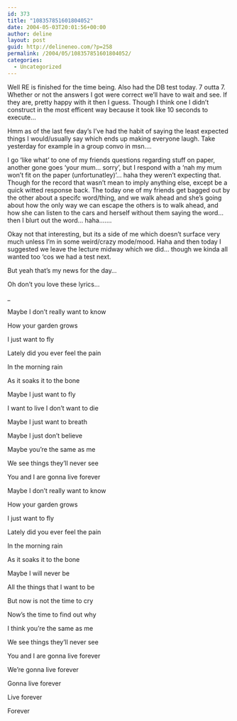 ```yaml
---
id: 373
title: "108357851601804052"
date: 2004-05-03T20:01:56+00:00
author: deline
layout: post
guid: http://delineneo.com/?p=258
permalink: /2004/05/108357851601804052/
categories:
  - Uncategorized
---
```

Well RE is finished for the time being. Also had the DB test today. 7 outta 7. Whether or not the answers I got were correct we&#8217;ll have to wait and see. If they are, pretty happy with it then I guess. Though I think one I didn&#8217;t construct in the most efficent way because it took like 10 seconds to execute&#8230;

Hmm as of the last few day&#8217;s I&#8217;ve had the habit of saying the least expected things I would/usually say which ends up making everyone laugh. Take yesterday for example in a group convo in msn&#8230;.
  
I go &#8216;like what&#8217; to one of my friends questions regarding stuff on paper, another gone goes &#8216;your mum&#8230; sorry&#8217;, but I respond with a &#8216;nah my mum won&#8217;t fit on the paper (unfortunatley)&#8217;&#8230; haha they weren&#8217;t expecting that. Though for the record that wasn&#8217;t mean to imply anything else, except be a quick witted response back. The today one of my friends get bagged out by the other about a specifc word/thing, and we walk ahead and she&#8217;s going about how the only way we can escape the others is to walk ahead, and how she can listen to the cars and herself without them saying the word&#8230; then I blurt out the word&#8230; haha&#8230;&#8230;.

Okay not that interesting, but its a side of me which doesn&#8217;t surface very much unless I&#8217;m in some weird/crazy mode/mood. Haha and then today I suggested we leave the lecture midway which we did&#8230; though we kinda all wanted too &#8216;cos we had a test next.

But yeah that&#8217;s my news for the day&#8230;

Oh don&#8217;t you love these lyrics&#8230;
  
_
      
Maybe I don&#8217;t really want to know
      
How your garden grows
      
I just want to fly
      
Lately did you ever feel the pain
      
In the morning rain
      
As it soaks it to the bone</p> 

Maybe I just want to fly
      
I want to live I don&#8217;t want to die
      
Maybe I just want to breath
      
Maybe I just don&#8217;t believe
      
Maybe you&#8217;re the same as me
      
We see things they&#8217;ll never see
      
You and I are gonna live forever

Maybe I don&#8217;t really want to know
      
How your garden grows
      
I just want to fly
      
Lately did you ever feel the pain
      
In the morning rain
      
As it soaks it to the bone

Maybe I will never be
      
All the things that I want to be
      
But now is not the time to cry
      
Now&#8217;s the time to find out why
      
I think you&#8217;re the same as me
      
We see things they&#8217;ll never see
      
You and I are gonna live forever
      
We&#8217;re gonna live forever
      
Gonna live forever
      
Live forever
      
Forever
  
</i>